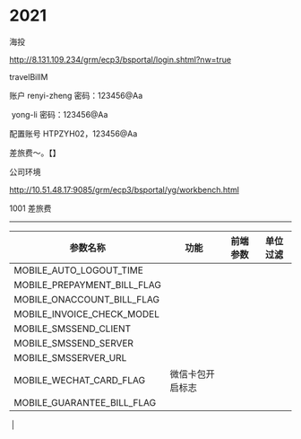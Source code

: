 # 2021

海投

http://8.131.109.234/grm/ecp3/bsportal/login.shtml?nw=true

travelBillM

账户       renyi-zheng   密码：123456@Aa

​			yong-li 密码：123456@Aa

配置账号   HTPZYH02，123456@Aa

差旅费～。【】







公司环境

 http://10.51.48.17:9085/grm/ecp3/bsportal/yg/workbench.html

1001 差旅费







----

| 参数名称                    | 功能             | 前端参数 | 单位过滤 |
| --------------------------- | ---------------- | -------- | -------- |
| MOBILE_AUTO_LOGOUT_TIME     |                  |          |          |
| MOBILE_PREPAYMENT_BILL_FLAG |                  |          |          |
| MOBILE_ONACCOUNT_BILL_FLAG  |                  |          |          |
| MOBILE_INVOICE_CHECK_MODEL  |                  |          |          |
| MOBILE_SMSSEND_CLIENT       |                  |          |          |
| MOBILE_SMSSEND_SERVER       |                  |          |          |
| MOBILE_SMSSERVER_URL        |                  |          |          |
| MOBILE_WECHAT_CARD_FLAG     | 微信卡包开启标志 |          |          |
| MOBILE_GUARANTEE_BILL_FLAG  |                  |          |          |

​                     |  